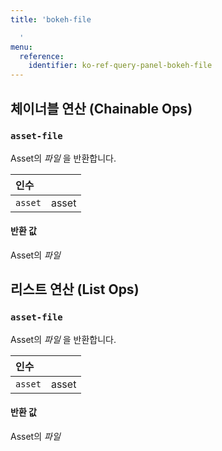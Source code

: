 ```yaml
---
title: 'bokeh-file

  '
menu:
  reference:
    identifier: ko-ref-query-panel-bokeh-file
---
```


## 체이너블 연산 (Chainable Ops)
<h3 id="asset-file"><code>asset-file</code></h3>

Asset의 _파일_ 을 반환합니다.

| 인수 |  |
| :--- | :--- |
| `asset` | asset |

#### 반환 값
Asset의 _파일_


## 리스트 연산 (List Ops)
<h3 id="asset-file"><code>asset-file</code></h3>

Asset의 _파일_ 을 반환합니다.

| 인수 |  |
| :--- | :--- |
| `asset` | asset |

#### 반환 값
Asset의 _파일_